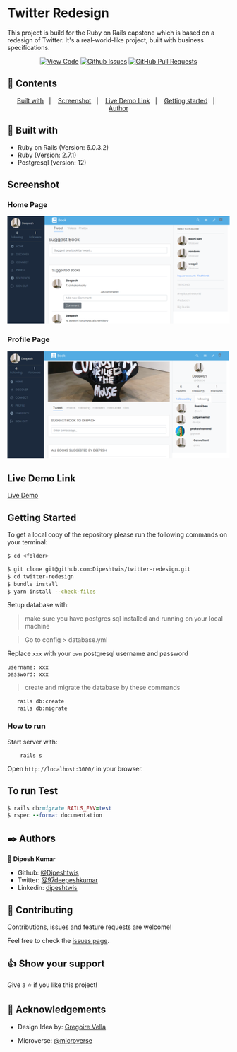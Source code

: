 # Twitter Redesign

This project is build for the Ruby on Rails capstone which is based on a redesign of Twitter. It's a real-world-like project, built with business specifications.
      

<div align="center">

[![View Code](https://img.shields.io/badge/View%20-Code-green)](https://github.com/Dipeshtwis/twitter-redesign)
[![Github Issues](https://img.shields.io/badge/GitHub-Issues-orange)](https://github.com/Dipeshtwis/twitter-redesign/issues)
[![GitHub Pull Requests](https://img.shields.io/badge/GitHub-Pull%20Requests-blue)](https://github.com/Dipeshtwis/twitter-redesign/pulls)

</div>

## 📝 Contents

<p align="center">
<a href="#with">Built with</a>&nbsp;&nbsp;&nbsp;|&nbsp;&nbsp;&nbsp;
<a href="#sc">Screenshot</a>&nbsp;&nbsp;&nbsp;|&nbsp;&nbsp;&nbsp;
<a href="#ll">Live Demo Link</a>&nbsp;&nbsp;&nbsp;|&nbsp;&nbsp;&nbsp;
<a href="#gs">Getting started</a>&nbsp;&nbsp;&nbsp;|&nbsp;&nbsp;&nbsp;
<a href="#author">Author</a>
</p>

## 🔧 Built with<a name = "with"></a>

- Ruby on Rails (Version: 6.0.3.2)
- Ruby (Version: 2.7.1)
- Postgresql (version: 12)

## Screenshot <a name = "sc"></a>

### Home Page

![screenshot](./app/assets/images/Book_Helper.png)

### Profile Page

![screenshot](./app/assets/images/Book_Helper_profile.png)


## Live Demo Link <a name = "ll"></a>

[Live Demo](https://bookhelpy.herokuapp.com)


## Getting Started <a name = "gs"></a>

To get a local copy of the repository please run the following commands on your terminal:

```
$ cd <folder>
```

~~~bash
$ git clone git@github.com:Dipeshtwis/twitter-redesign.git
$ cd twitter-redesign
$ bundle install
$ yarn install --check-files
~~~

Setup database with:

> make sure you have postgres sql installed and running on your local machine

> Go to config > database.yml

Replace ```xxx``` with your ```own``` postgresql username and password
```
username: xxx
password: xxx
```

> create and migrate the database by these commands

```
   rails db:create
   rails db:migrate
```

### How to run

Start server with:

```
    rails s
```

Open `http://localhost:3000/` in your browser.


## To run Test

~~~ruby
$ rails db:migrate RAILS_ENV=test
$ rspec --format documentation

~~~


## ✒️  Authors <a name = "author"></a>


👤 **Dipesh Kumar**

- Github: [@Dipeshtwis](https://github.com/Dipeshtwis)
- Twitter: [@97deepeshkumar](https://twitter.com/97deepeshkumar)
- Linkedin: [dipeshtwis](https://www.linkedin.com/in/dipeshtwis/)


## 🤝 Contributing

Contributions, issues and feature requests are welcome!

Feel free to check the [issues page](https://github.com/Dipeshtwis/twitter-redesign/issues).


## 👍 Show your support

Give a ⭐️ if you like this project!

## :clap: Acknowledgements

- Design Idea by: [Gregoire Vella](https://www.behance.net/gregoirevella)

- Microverse: [@microverse](https://www.microverse.org/)

